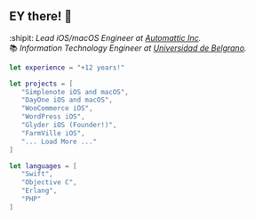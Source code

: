 ## EY there! 👋

:shipit: _Lead iOS/macOS Engineer at [Automattic Inc](www.automattic.com)._<br/>
📚 _Information Technology Engineer at [Universidad de Belgrano](www.ub.edu.ar)._<br/>

```swift
let experience = "+12 years!"

let projects = [
   "Simplenote iOS and macOS",
   "DayOne iOS and macOS",
   "WooCommerce iOS",
   "WordPress iOS",
   "Glyder iOS (Founder!)",
   "FarmVille iOS",
   "... Load More ..."
]

let languages = [
   "Swift",
   "Objective C",
   "Erlang",
   "PHP"
]
```
